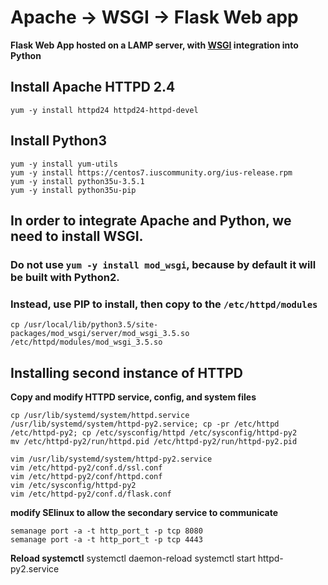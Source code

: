 # Apache -> WSGI -> Flask Web app
**Flask Web App hosted on a LAMP server, with [WSGI](https://pypi.org/project/mod_wsgi/) integration into Python**
## Install Apache HTTPD 2.4 
```
yum -y install httpd24 httpd24-httpd-devel
```
## Install Python3
```
yum -y install yum-utils
yum -y install https://centos7.iuscommunity.org/ius-release.rpm
yum -y install python35u-3.5.1
yum -y install python35u-pip
```
## In order to integrate Apache and Python, we need to install WSGI.
### Do not use ```yum -y install mod_wsgi```, because by default it will be built with Python2.
### Instead, use PIP to install, then copy to the ```/etc/httpd/modules```
```
cp /usr/local/lib/python3.5/site-packages/mod_wsgi/server/mod_wsgi_3.5.so /etc/httpd/modules/mod_wsgi_3.5.so
```





## Installing second instance of HTTPD
**Copy and modify HTTPD service, config, and system files**
```
cp /usr/lib/systemd/system/httpd.service /usr/lib/systemd/system/httpd-py2.service; cp -pr /etc/httpd /etc/httpd-py2; cp /etc/sysconfig/httpd /etc/sysconfig/httpd-py2
mv /etc/httpd-py2/run/httpd.pid /etc/httpd-py2/run/httpd-py2.pid

vim /usr/lib/systemd/system/httpd-py2.service 
vim /etc/httpd-py2/conf.d/ssl.conf 
vim /etc/httpd-py2/conf/httpd.conf 
vim /etc/sysconfig/httpd-py2 
vim /etc/httpd-py2/conf.d/flask.conf 
```
**modify SElinux to allow the secondary service to communicate**
```
semanage port -a -t http_port_t -p tcp 8080
semanage port -a -t http_port_t -p tcp 4443
```
**Reload systemctl**
systemctl daemon-reload 
systemctl start httpd-py2.service 

